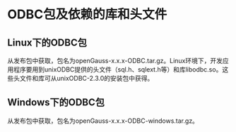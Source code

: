# ODBC包及依赖的库和头文件

## Linux下的ODBC包<a name="zh-cn_topic_0237120406_zh-cn_topic_0059778054_s4f531225ebb34e5a9d05a3042695060d"></a>

从发布包中获取，包名为openGauss-x.x.x-ODBC.tar.gz。Linux环境下，开发应用程序要用到unixODBC提供的头文件（sql.h、sqlext.h等）和库libodbc.so。这些头文件和库可从unixODBC-2.3.0的安装包中获得。

## Windows下的ODBC包<a name="zh-cn_topic_0237120406_zh-cn_topic_0059778054_s4f531225ebb34e5a9d05a3042695060d"></a>

从发布包中获取，包名为openGauss-x.x.x-ODBC-windows.tar.gz。